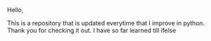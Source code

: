 Hello,

This is a repository that is updated everytime that I improve in python.
Thank you for checking it out.
I have so far learned till ifelse